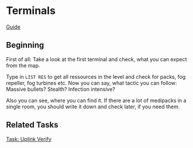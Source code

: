 # Terminals

[Guide](https://www.youtube.com/watch?v=NlIEEZgThK4)

## Beginning

First of all: Take a look at the first terminal and check, what you can expect from the map.

Type in `LIST RES` to get all ressources in the level and check for packs, fog repeller, fog turbines etc.
Now you can say, what tactic you can follow: Massive bullets? Stealth? Infection intensive?

Also you can see, where you can find it. If there are a lot of medipacks in a single room, you should write it down and check later, if you need them.

## Related Tasks

[Task: Uplink Verify](/tasks.html#task-uplink-verify)